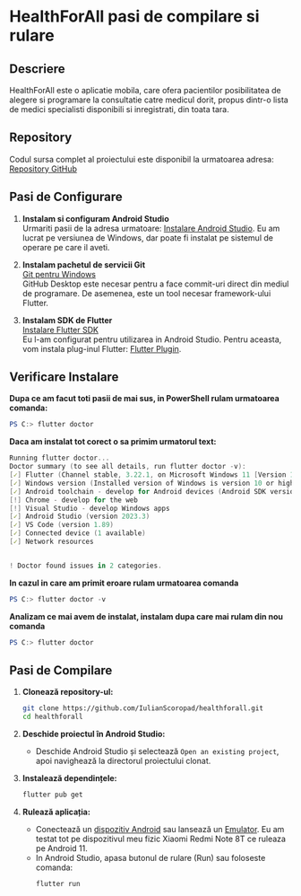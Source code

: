 # HealthForAll pasi de compilare si rulare

## Descriere

HealthForAll este o aplicatie mobila, care ofera pacientilor posibilitatea de alegere
si programare la consultatie catre medicul dorit, propus dintr-o lista de medici specialisti
disponibili si inregistrati, din toata tara. 


## Repository

Codul sursa complet al proiectului este disponibil la urmatoarea adresa:
[Repository GitHub](https://github.com/IulianScoropad/healthforall)

## Pasi de Configurare

1. **Instalam si configuram Android Studio**  
   Urmariti pasii de la adresa urmatoare: [Instalare Android Studio](https://developer.android.com/studio/install#windows). 
   Eu am lucrat pe versiunea de Windows, dar poate fi instalat pe sistemul de operare pe care il aveti.

2. **Instalam pachetul de servicii Git**  
   [Git pentru Windows](https://gitforwindows.org/)  
   GitHub Desktop este necesar pentru a face commit-uri direct din mediul de programare. De asemenea, este un tool necesar framework-ului Flutter.

3. **Instalam SDK de Flutter**  
   [Instalare Flutter SDK](https://docs.flutter.dev/get-started/install/windows/mobile?tab=physical)  
   Eu l-am configurat pentru utilizarea in Android Studio. Pentru aceasta, vom instala plug-inul Flutter: [Flutter Plugin](https://plugins.jetbrains.com/plugin/9212-flutter).

## Verificare Instalare 

**Dupa ce am facut toti pasii de mai sus, in PowerShell rulam urmatoarea comanda:**

```powershell
PS C:> flutter doctor
```

**Daca am instalat tot corect o sa primim urmatorul text:** 

```powershell
Running flutter doctor...
Doctor summary (to see all details, run flutter doctor -v):
[✓] Flutter (Channel stable, 3.22.1, on Microsoft Windows 11 [Version 10.0.22621.3155], locale en)
[✓] Windows version (Installed version of Windows is version 10 or higher)
[✓] Android toolchain - develop for Android devices (Android SDK version 34.0.5)
[!] Chrome - develop for the web
[!] Visual Studio - develop Windows apps
[✓] Android Studio (version 2023.3)
[✓] VS Code (version 1.89)
[✓] Connected device (1 available)
[✓] Network resources


! Doctor found issues in 2 categories.
```

**In cazul in care am primit eroare rulam urmatoarea comanda**

```powershell
PS C:> flutter doctor -v
```

**Analizam ce mai avem de instalat, instalam dupa care mai rulam din nou comanda** 

```powershell
PS C:> flutter doctor
```

## Pasi de Compilare

1. **Clonează repository-ul:**
    ```sh
    git clone https://github.com/IulianScoropad/healthforall.git
    cd healthforall
    ```

2. **Deschide proiectul în Android Studio:**
    - Deschide Android Studio și selectează `Open an existing project`, apoi navighează la directorul proiectului clonat.

3. **Instalează dependințele:**
    ```sh
    flutter pub get
    ```
4. **Rulează aplicația:**
    - Conectează un [dispozitiv Android](https://developer.android.com/studio/debug/dev-options)  sau lansează un [Emulator](https://developer.android.com/studio/run/managing-avds).
Eu am testat tot pe dispozitivul meu fizic Xiaomi Redmi Note 8T ce ruleaza pe Android 11.
    - In Android Studio, apasa butonul de rulare (Run) sau foloseste comanda:
        ```sh
        flutter run
        ```
